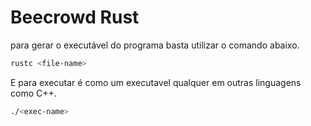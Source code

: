 # Beecrowd Rust

para gerar o executável do programa basta utilizar o comando abaixo. 

```bash
rustc <file-name>
```

E para executar é como um executavel qualquer em outras linguagens como C++.

```bash
./<exec-name>
```